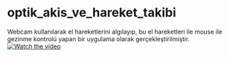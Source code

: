 # optik_akis_ve_hareket_takibi
 Webcam kullanılarak el hareketlerini algılayıp, bu el hareketleri ile mouse ile gezinme kontrolü yapan bir uygulama olarak gerçekleştirilmiştir.
[![Watch the video](https://i.sstatic.net/Vp2cE.png)](https://github.com/mustafaatakli/optik_akis_ve_hareket_takibi/blob/main/video.mp4)
